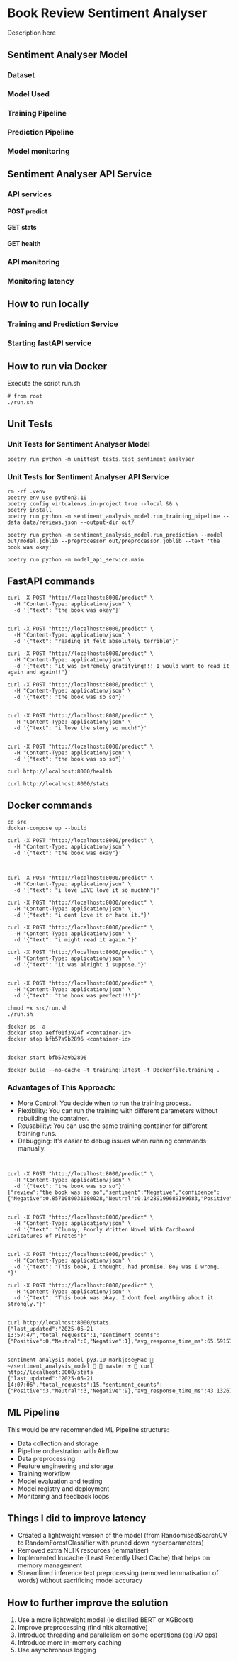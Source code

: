 # Book Review Sentiment Analyser

Description here


## Sentiment Analyser Model

### Dataset


### Model Used


### Training Pipeline


### Prediction Pipeline


### Model monitoring


## Sentiment Analyser API Service

### API services

#### POST predict

#### GET stats

#### GET health

### API monitoring

### Monitoring latency

## How to run locally


### Training and Prediction Service


### Starting fastAPI service

## How to run via Docker

Execute the script run.sh

```
# from root
./run.sh
```


## Unit Tests

### Unit Tests for Sentiment Analyser Model

```
poetry run python -m unittest tests.test_sentiment_analyser   
```

### Unit Tests for Sentiment Analyser API Service




```
rm -rf .venv
poetry env use python3.10
poetry config virtualenvs.in-project true --local && \
poetry install
poetry run python -m sentiment_analysis_model.run_training_pipeline --data data/reviews.json --output-dir out/

poetry run python -m sentiment_analysis_model.run_prediction --model out/model.joblib --preprocessor out/preprocessor.joblib --text 'the book was okay'  

poetry run python -m model_api_service.main
```

## FastAPI commands

```
curl -X POST "http://localhost:8000/predict" \
  -H "Content-Type: application/json" \
  -d '{"text": "the book was okay"}'


curl -X POST "http://localhost:8000/predict" \
  -H "Content-Type: application/json" \
  -d '{"text": "reading it felt absolutely terrible"}'

curl -X POST "http://localhost:8000/predict" \
  -H "Content-Type: application/json" \
  -d '{"text": "it was extremely gratifying!!! I would want to read it again and again!!"}'

curl -X POST "http://localhost:8000/predict" \
  -H "Content-Type: application/json" \
  -d '{"text": "the book was so so"}'


curl -X POST "http://localhost:8000/predict" \
  -H "Content-Type: application/json" \
  -d '{"text": "i love the story so much!"}'


curl -X POST "http://localhost:8000/predict" \
  -H "Content-Type: application/json" \
  -d '{"text": "the book was so so"}'

curl http://localhost:8000/health

curl http://localhost:8000/stats

```

## Docker commands

```
cd src
docker-compose up --build

curl -X POST "http://localhost:8000/predict" \
  -H "Content-Type: application/json" \
  -d '{"text": "the book was okay"}'



curl -X POST "http://localhost:8000/predict" \
  -H "Content-Type: application/json" \
  -d '{"text": "i love LOVE love it so muchhh"}'

curl -X POST "http://localhost:8000/predict" \
  -H "Content-Type: application/json" \
  -d '{"text": "i dont love it or hate it."}'

curl -X POST "http://localhost:8000/predict" \
  -H "Content-Type: application/json" \
  -d '{"text": "i might read it again."}'

curl -X POST "http://localhost:8000/predict" \
  -H "Content-Type: application/json" \
  -d '{"text": "it was alright i suppose."}'


curl -X POST "http://localhost:8000/predict" \
  -H "Content-Type: application/json" \
  -d '{"text": "the book was perfect!!!"}'

chmod +x src/run.sh
./run.sh

docker ps -a
docker stop aeff01f3924f <container-id>
docker stop bfb57a9b2896 <container-id>


docker start bfb57a9b2896

docker build --no-cache -t training:latest -f Dockerfile.training .

```

### Advantages of This Approach:

- More Control: You decide when to run the training process.
- Flexibility: You can run the training with different parameters without rebuilding the container.
- Reusability: You can use the same training container for different training runs.
- Debugging: It's easier to debug issues when running commands manually.

```


curl -X POST "http://localhost:8000/predict" \
  -H "Content-Type: application/json" \
  -d '{"text": "the book was so so"}'
{"review":"the book was so so","sentiment":"Negative","confidence":{"Negative":0.8571080031080028,"Neutral":0.14289199689199683,"Positive":0.0}}


curl -X POST "http://localhost:8000/predict" \
  -H "Content-Type: application/json" \
  -d '{"text": "Clumsy, Poorly Written Novel With Cardboard Caricatures of Pirates"}'


curl -X POST "http://localhost:8000/predict" \
  -H "Content-Type: application/json" \
  -d '{"text": "This book, I thought, had promise. Boy was I wrong. "}'

curl -X POST "http://localhost:8000/predict" \
  -H "Content-Type: application/json" \
  -d '{"text": "This book was okay. I dont feel anything about it strongly."}'


curl http://localhost:8000/stats
{"last_updated":"2025-05-21 13:57:47","total_requests":1,"sentiment_counts":{"Positive":0,"Neutral":0,"Negative":1},"avg_response_time_ms":65.59157371520996,"p99_response_time_ms":65.59157371520996}%       


sentiment-analysis-model-py3.10 markjose@Mac  ~/sentiment_analysis_model   master ±  curl http://localhost:8000/stats
{"last_updated":"2025-05-21 14:07:06","total_requests":15,"sentiment_counts":{"Positive":3,"Neutral":3,"Negative":9},"avg_response_time_ms":43.1326707204183,"p99_response_time_ms":65.78390121459961}%          

```

## ML Pipeline

This would be my recommended ML Pipeline structure:

- Data collection and storage
- Pipeline orchestration with Airflow
- Data preprocessing
- Feature engineering and storage
- Training workflow
- Model evaluation and testing
- Model registry and deployment
- Monitoring and feedback loops

## Things I did to improve latency

- Created a lightweight version of the model (from RandomisedSearchCV to RandomForestClassifier with pruned down hyperparameters)
- Removed extra NLTK resources (lemmatiser)
- Implemented lrucache (Least Recently Used Cache) that helps on memory management
- Streamlined inference text preprocessing (removed lemmatisation of words) without sacrificing model accuracy

## How to further improve the solution

1. Use a more lightweight model (ie distilled BERT or XGBoost)
2. Improve preprocessing (find nltk alternative)
3. Introduce threading and parallelism on some operations (eg I/O ops)
4. Introduce more in-memory caching 
5. Use asynchronous logging 